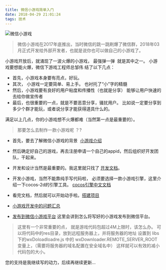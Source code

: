 ```yaml
---
title: 微信小游戏简单入门
date: 2018-04-29 21:01:24
tags: 技术
---
```

![微信小游戏](/assets/xiaoyouxi.png)
> 微信小游戏在2017年底推出，当时微信的跳一跳刷爆了微信群，2018年03月正式开发给外部开发者，也就是说你也可以做自己的小游戏了。

小游戏开放后，就涌现了一波火爆的小游戏， 最强弹一弹  就是其中之一。
小游戏要想能火爆，微信下游戏工程师总邹伟 结了以下几点：
<!-- more -->
+ 首先，小游戏本身要有亮点，好玩。
+ 其次， 小游戏一定要简单、易上手。 也衬托了“小”字的精髓
+ 然后，小游戏要有良好的用户粘度和传播性（也就是分享） 能够让用户快速的去给你做宣传者
+ 最后，也很重要的一点，就是不要恶意分享，骚扰用户。 比如说一定要分享到多少个群才能玩，或者说分享才能获得道具什么的。

满足以上几点，你的小游戏想不火爆都难（当然第一点是最重要的）。

> 那要怎么去制作一款小游戏呢 ？?

+ 首先，要去了解微信小游戏的背景  [小游戏介绍](https://developers.weixin.qq.com/minigame/introduction/index.html)
+ 然后确定好自己的游戏，再去注册申请一个自己的appid，然后组织好开发团队，干起来。
+ 开发和设计当然是最重要的。我这里就只找了 [开发文档](https://developers.weixin.qq.com/minigame/dev/index.html)。

+ 开发小游戏，当然不能靠纯手写代码啦， 必须要选择一款小游戏引擎，这里介绍一下cocos-2d的引擎工具。 [cocos引擎中文文档](http://www.cocos2d-x.org/docs/creator/manual/zh/)
+ 看完文档，然后就可以开始动手啦。[搭建项目](https://juejin.im/post/5a475caff265da4335631933)
+ [小游戏开发中的问题汇总](http://forum.cocos.com/t/faq/54828)

+ [发布到微信小游戏平台](http://docs.cocos.com/creator/manual/zh/publish/publish-wechatgame.html)
这里会讲到怎么将写好的小游戏发布到微信平台。
> 这里有一个非常重要的点， 就是游戏代码包超过4M上限时，该怎么办。 可以将代码中的res目录，放到远程服务器上，并将服务器的地址 设置到 libs下的wxDoloadloadre.js 中的  wxDownloader.REMOTE_SERVER_ROOT 变量上，（需要将服务器的域名配置在安全域名中） 这样就可以有效的减小代码包的大小。

您的支持是我继续写的动力，后续再继续更新...

